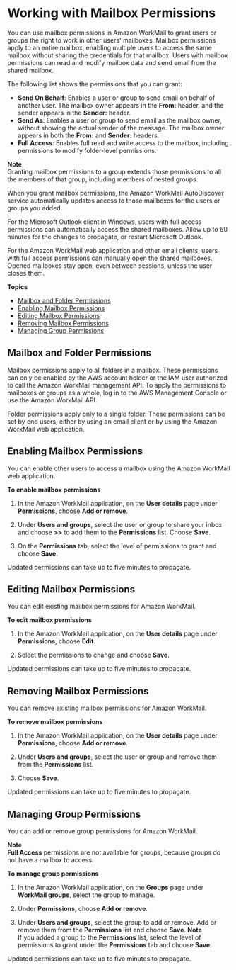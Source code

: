# Working with Mailbox Permissions<a name="mail_perms_overview"></a>

You can use mailbox permissions in Amazon WorkMail to grant users or groups the right to work in other users' mailboxes\. Mailbox permissions apply to an entire mailbox, enabling multiple users to access the same mailbox without sharing the credentials for that mailbox\. Users with mailbox permissions can read and modify mailbox data and send email from the shared mailbox\.

The following list shows the permissions that you can grant:
+ **Send On Behalf**: Enables a user or group to send email on behalf of another user\. The mailbox owner appears in the **From:** header, and the sender appears in the **Sender:** header\. 
+ **Send As**: Enables a user or group to send email as the mailbox owner, without showing the actual sender of the message\. The mailbox owner appears in both the **From:** and **Sender:** headers\.
+ **Full Access**: Enables full read and write access to the mailbox, including permissions to modify folder\-level permissions\.

**Note**  
Granting mailbox permissions to a group extends those permissions to all the members of that group, including members of nested groups\.

When you grant mailbox permissions, the Amazon WorkMail AutoDiscover service automatically updates access to those mailboxes for the users or groups you added\. 

For the Microsoft Outlook client in Windows, users with full access permissions can automatically access the shared mailboxes\. Allow up to 60 minutes for the changes to propagate, or restart Microsoft Outlook\. 

For the Amazon WorkMail web application and other email clients, users with full access permissions can manually open the shared mailboxes\. Opened mailboxes stay open, even between sessions, unless the user closes them\.

**Topics**
+ [Mailbox and Folder Permissions](#mail_vs_folder)
+ [Enabling Mailbox Permissions](#enable_mail_perms)
+ [Editing Mailbox Permissions](#edit_mail_perms)
+ [Removing Mailbox Permissions](#remove_mail_perms)
+ [Managing Group Permissions](#manage_group_perms)

## Mailbox and Folder Permissions<a name="mail_vs_folder"></a>

Mailbox permissions apply to all folders in a mailbox\. These permissions can only be enabled by the AWS account holder or the IAM user authorized to call the Amazon WorkMail management API\. To apply the permissions to mailboxes or groups as a whole, log in to the AWS Management Console or use the Amazon WorkMail API\.

Folder permissions apply only to a single folder\. These permissions can be set by end users, either by using an email client or by using the Amazon WorkMail web application\.

## Enabling Mailbox Permissions<a name="enable_mail_perms"></a>

You can enable other users to access a mailbox using the Amazon WorkMail web application\.

**To enable mailbox permissions**

1. In the Amazon WorkMail application, on the **User details** page under **Permissions**, choose **Add or remove**\.

1. Under **Users and groups**, select the user or group to share your inbox and choose **>>** to add them to the **Permissions** list\. Choose **Save**\. 

1. On the **Permissions** tab, select the level of permissions to grant and choose **Save**\. 

Updated permissions can take up to five minutes to propagate\.

## Editing Mailbox Permissions<a name="edit_mail_perms"></a>

You can edit existing mailbox permissions for Amazon WorkMail\.

**To edit mailbox permissions**

1. In the Amazon WorkMail application, on the **User details** page under **Permissions**, choose **Edit**\.

1. Select the permissions to change and choose **Save**\. 

Updated permissions can take up to five minutes to propagate\.

## Removing Mailbox Permissions<a name="remove_mail_perms"></a>

You can remove existing mailbox permissions for Amazon WorkMail\.

**To remove mailbox permissions**

1. In the Amazon WorkMail application, on the **User details** page under **Permissions**, choose **Add or remove**\.

1. Under **Users and groups**, select the user or group and remove them from the **Permissions** list\.

1. Choose **Save**\.

Updated permissions can take up to five minutes to propagate\.

## Managing Group Permissions<a name="manage_group_perms"></a>

You can add or remove group permissions for Amazon WorkMail\.

**Note**  
**Full Access** permissions are not available for groups, because groups do not have a mailbox to access\.

**To manage group permissions**

1. In the Amazon WorkMail application, on the **Groups** page under **WorkMail groups**, select the group to manage\.

1. Under **Permissions**, choose **Add or remove**\.

1. Under **Users and groups**, select the group to add or remove\. Add or remove them from the **Permissions** list and choose **Save**\.
**Note**  
If you added a group to the **Permissions** list, select the level of permissions to grant under the **Permissions** tab and choose **Save**\.

Updated permissions can take up to five minutes to propagate\.